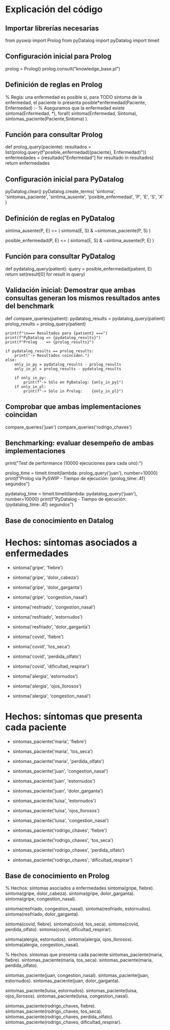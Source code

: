 # Explicación del código

## Importar librerías necesarias

from pyswip import Prolog
from pyDatalog import pyDatalog
import timeit

## Configuración inicial para Prolog

prolog = Prolog()
prolog.consult("knowledge_base.pl")

## Definición de reglas en Prolog

% Regla: una enfermedad es posible si, para TODO síntoma de la enfermedad, el paciente lo presenta
posible*enfermedad(Paciente, Enfermedad) :-
% Aseguramos que la enfermedad existe
sintoma(Enfermedad, *),
forall(
sintoma(Enfermedad, Sintoma),
sintomas_paciente(Paciente,Sintoma)
).

## Función para consultar Prolog

def prolog_query(paciente):
resultados = list(prolog.query(f"posible_enfermedad({paciente}, Enfermedad)"))
enfermedades = {resultado["Enfermedad"] for resultado in resultados}
return enfermedades

## Configuración inicial para PyDatalog

pyDatalog.clear()
pyDatalog.create_terms(
'sintoma',  
 'sintomas_paciente',
'sintima_ausente',
'posible_enfermedad',
'P', 'E', 'S', 'X'
)

## Definición de reglas en PyDatalog

sintima_ausente(P, E) <= (
sintoma(E, S)
& ~sintomas_paciente(P, S)
)

posible_enfermedad(P, E) <= (
sintoma(E, S)
& ~sintima_ausente(P, E)
)

## Función para consultar PyDatalog

def pydatalog_query(patient):
query = posible_enfermedad(patient, E)
return set(result[0] for result in query)

## Validación inicial: Demostrar que ambas consultas generan los mismos resultados antes del benchmark

def compare_queries(patient):
pydatalog_results = pydatalog_query(patient)
prolog_results = prolog_query(patient)

    print(f"\n=== Resultados para {patient} ===")
    print(f"PyDatalog => {pydatalog_results}")
    print(f"Prolog    => {prolog_results}")

    if pydatalog_results == prolog_results:
        print("-> Resultados coinciden.")
    else:
        only_in_py = pydatalog_results - prolog_results
        only_in_pl = prolog_results - pydatalog_results

        if only_in_py:
            print(f"-> Sólo en PyDatalog: {only_in_py}")
        if only_in_pl:
            print(f"-> Sólo in Prolog:    {only_in_pl}")

## Comprobar que ambas implementaciones coincidan

compare_queries('juan')
compare_queries('rodrigo_chaves')

## Benchmarking: evaluar desempeño de ambas implementaciones

print("Test de performance (10000 ejecuciones para cada uno):")

prolog_time = timeit.timeit(lambda: prolog_query('juan'), number=10000)
print(f"Prolog via PySWIP - Tiempo de ejecución: {prolog_time:.4f} segundos")

pydatalog_time = timeit.timeit(lambda: pydatalog_query('juan'), number=10000)
print(f"PyDatalog - Tiempo de ejecución: {pydatalog_time:.4f} segundos")

## Base de conocimiento en Datalog

# Hechos: síntomas asociados a enfermedades

- sintoma('gripe', 'fiebre')
- sintoma('gripe', 'dolor_cabeza')
- sintoma('gripe', 'dolor_garganta')
- sintoma('gripe', 'congestion_nasal')

- sintoma('resfriado', 'congestion_nasal')
- sintoma('resfriado', 'estornudos')
- sintoma('resfriado', 'dolor_garganta')

- sintoma('covid', 'fiebre')
- sintoma('covid', 'tos_seca')
- sintoma('covid', 'perdida_olfato')
- sintoma('covid', 'dificultad_respirar')

- sintoma('alergia', 'estornudos')
- sintoma('alergia', 'ojos_llorosos')
- sintoma('alergia', 'congestion_nasal')

# Hechos: síntomas que presenta cada paciente

- sintomas_paciente('maria', 'fiebre')
- sintomas_paciente('maria', 'tos_seca')
- sintomas_paciente('maria', 'perdida_olfato')

- sintomas_paciente('juan', 'congestion_nasal')
- sintomas_paciente('juan', 'estornudos')
- sintomas_paciente('juan', 'dolor_garganta')

- sintomas_paciente('luisa', 'estornudos')
- sintomas_paciente('luisa', 'ojos_llorosos')
- sintomas_paciente('luisa', 'congestion_nasal')

- sintomas_paciente('rodrigo_chaves', 'fiebre')
- sintomas_paciente('rodrigo_chaves', 'tos_seca')
- sintomas_paciente('rodrigo_chaves', 'perdida_olfato')
- sintomas_paciente('rodrigo_chaves', 'dificultad_respirar')

## Base de conocimiento en Prolog

% Hechos: síntomas asociados a enfermedades
sintoma(gripe, fiebre).
sintoma(gripe, dolor_cabeza).
sintoma(gripe, dolor_garganta).
sintoma(gripe, congestion_nasal).

sintoma(resfriado, congestion_nasal).
sintoma(resfriado, estornudos).
sintoma(resfriado, dolor_garganta).

sintoma(covid, fiebre).
sintoma(covid, tos_seca).
sintoma(covid, perdida_olfato).
sintoma(covid, dificultad_respirar).

sintoma(alergia, estornudos).
sintoma(alergia, ojos_llorosos).
sintoma(alergia, congestion_nasal).

% Hechos: síntomas que presenta cada paciente
sintomas_paciente(maria, fiebre).
sintomas_paciente(maria, tos_seca).
sintomas_paciente(maria, perdida_olfato).

sintomas_paciente(juan, congestion_nasal).
sintomas_paciente(juan, estornudos).
sintomas_paciente(juan, dolor_garganta).

sintomas_paciente(luisa, estornudos).
sintomas_paciente(luisa, ojos_llorosos).
sintomas_paciente(luisa, congestion_nasal).

sintomas_paciente(rodrigo_chaves, fiebre).
sintomas_paciente(rodrigo_chaves, tos_seca).
sintomas_paciente(rodrigo_chaves, perdida_olfato).
sintomas_paciente(rodrigo_chaves, dificultad_respirar).
